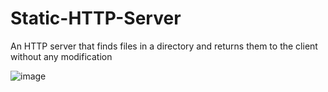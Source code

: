 # Static-HTTP-Server
An HTTP server that finds files in a directory and returns them to the client without any modification

![image](https://user-images.githubusercontent.com/57283161/82286827-49d7c400-99bc-11ea-9611-3761120093ab.png)
